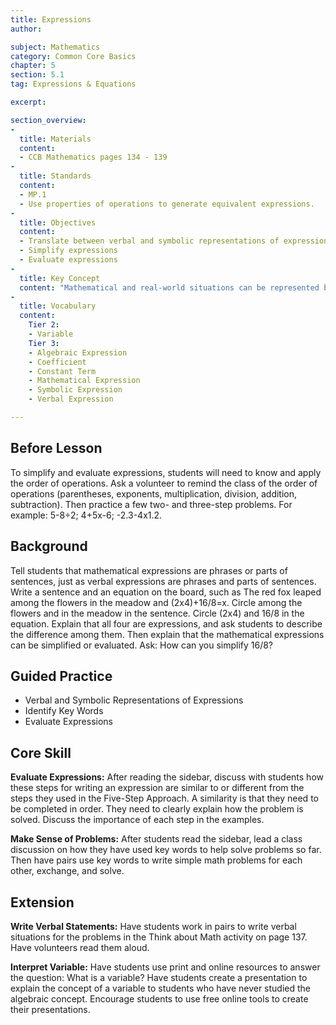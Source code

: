 ```yaml
---
title: Expressions
author:

subject: Mathematics
category: Common Core Basics
chapter: 5
section: 5.1
tag: Expressions & Equations

excerpt:

section_overview:
-
  title: Materials
  content:
  - CCB Mathematics pages 134 - 139
-
  title: Standards
  content:
  - MP.1
  - Use properties of operations to generate equivalent expressions.
-
  title: Objectives
  content:
  - Translate between verbal and symbolic representations of expressions
  - Simplify expressions
  - Evaluate expressions
-
  title: Key Concept
  content: "Mathematical and real-world situations can be represented by expressions that can be amplified and evaluated."
-
  title: Vocabulary
  content:
    Tier 2:
    - Variable
    Tier 3:
    - Algebraic Expression
    - Coefficient
    - Constant Term
    - Mathematical Expression
    - Symbolic Expression
    - Verbal Expression

---
```

## Before Lesson

To simplify and evaluate expressions, students will need to know and apply the order of operations. Ask a volunteer to remind the class of the order of operations (parentheses, exponents, multiplication, division, addition, subtraction). Then practice a few two- and three-step problems. For example: 5-8÷2; 4+5x-6; -2.3-4x1.2.

## Background

Tell students that mathematical expressions are phrases or parts of sentences, just as verbal expressions are phrases and parts of sentences. Write a sentence and an equation on the board, such as The red fox leaped among the flowers in the meadow and (2x4)+16/8=x. Circle among the flowers and in the meadow in the sentence. Circle (2x4) and 16/8 in the equation. Explain that all four are expressions, and ask students to describe the difference among them. Then explain that the mathematical expressions can be simplified or evaluated. Ask: How can you simplify 16/8?

## Guided Practice

- Verbal and Symbolic Representations of Expressions
- Identify Key Words
- Evaluate Expressions

## Core Skill

**Evaluate Expressions:** After reading the sidebar, discuss with students how these steps for writing an expression are similar to or different from the steps they used in the Five-Step Approach. A similarity is that they need to be completed in order. They need to clearly explain how the problem is solved. Discuss the importance of each step in the examples.

**Make Sense of Problems:** After students read the sidebar, lead a class discussion on how they have used key words to help solve problems so far. Then have pairs use key words to write simple math problems for each other, exchange, and solve.

## Extension

**Write Verbal Statements:** Have students work in pairs to write verbal situations for the problems in the Think about Math activity on page 137. Have volunteers read them aloud.

**Interpret Variable:** Have students use print and online resources to answer the question: What is a variable? Have students create a presentation to explain the concept of a variable to students who have never studied the algebraic concept. Encourage students to use free online tools to create their presentations.
